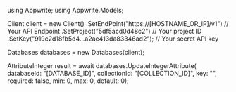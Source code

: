 using Appwrite;
using Appwrite.Models;

Client client = new Client()
    .SetEndPoint("https://[HOSTNAME_OR_IP]/v1") // Your API Endpoint
    .SetProject("5df5acd0d48c2") // Your project ID
    .SetKey("919c2d18fb5d4...a2ae413da83346ad2"); // Your secret API key

Databases databases = new Databases(client);

AttributeInteger result = await databases.UpdateIntegerAttribute(
    databaseId: "[DATABASE_ID]",
    collectionId: "[COLLECTION_ID]",
    key: "",
    required: false,
    min: 0,
    max: 0,
    default: 0);